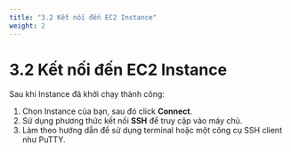 ```yaml
---
title: "3.2 Kết nối đến EC2 Instance"
weight: 2
---
```


# 3.2 Kết nối đến EC2 Instance

Sau khi Instance đã khởi chạy thành công:

1.  Chọn Instance của bạn, sau đó click **Connect**.
2.  Sử dụng phương thức kết nối **SSH** để truy cập vào máy chủ.
3.  Làm theo hướng dẫn để sử dụng terminal hoặc một công cụ SSH client như PuTTY.
